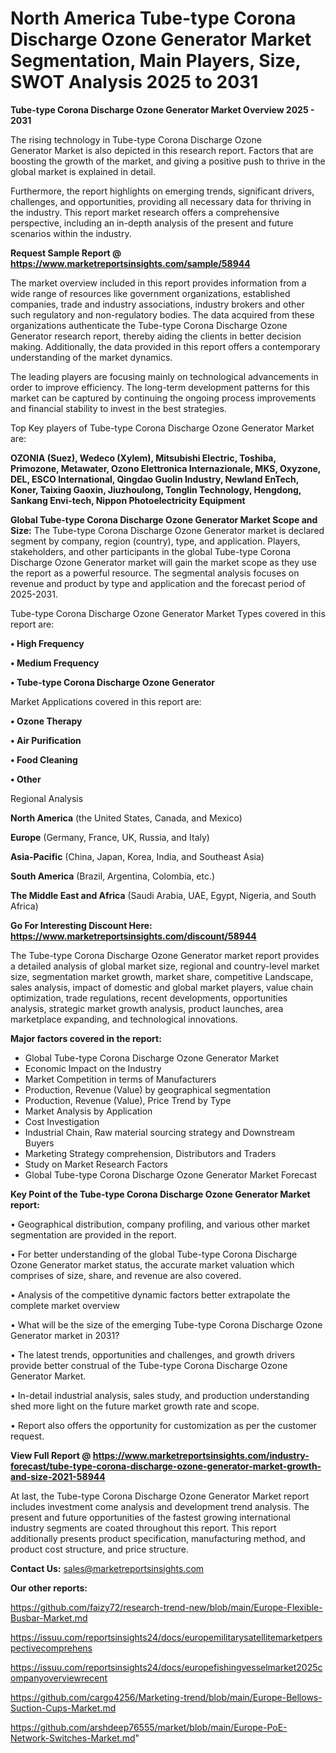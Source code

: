 # North America Tube-type Corona Discharge Ozone Generator Market Segmentation, Main Players, Size, SWOT Analysis 2025 to 2031

<Strong> Tube-type Corona Discharge Ozone Generator Market Overview 2025 - 2031</strong>

The rising technology in Tube-type Corona Discharge Ozone Generator Market is also depicted in this research report. Factors that are boosting the growth of the market, and giving a positive push to thrive in the global market is explained in detail.

Furthermore, the report highlights on emerging trends, significant drivers, challenges, and opportunities, providing all necessary data for thriving in the industry. This report market research offers a comprehensive perspective, including an in-depth analysis of the present and future scenarios within the industry.

<strong>Request Sample Report @ <a href=https://www.marketreportsinsights.com/sample/58944>https://www.marketreportsinsights.com/sample/58944</a></strong>

The market overview included in this report provides information from a wide range of resources like government organizations, established companies, trade and industry associations, industry brokers and other such regulatory and non-regulatory bodies. The data acquired from these organizations authenticate the Tube-type Corona Discharge Ozone Generator research report, thereby aiding the clients in better decision making. Additionally, the data provided in this report offers a contemporary understanding of the market dynamics.

The leading players are focusing mainly on technological advancements in order to improve efficiency. The long-term development patterns for this market can be captured by continuing the ongoing process improvements and financial stability to invest in the best strategies.

Top Key players of Tube-type Corona Discharge Ozone Generator Market are:

<strong>OZONIA (Suez), Wedeco (Xylem), Mitsubishi Electric, Toshiba, Primozone, Metawater, Ozono Elettronica Internazionale, MKS, Oxyzone, DEL, ESCO lnternational, Qingdao Guolin Industry, Newland EnTech, Koner, Taixing Gaoxin, Jiuzhoulong, Tonglin Technology, Hengdong, Sankang Envi-tech, Nippon Photoelectricity Equipment</strong>

<strong><b>Global Tube-type Corona Discharge Ozone Generator Market Scope and Size:</b></strong>
The Tube-type Corona Discharge Ozone Generator market is declared segment by company, region (country), type, and application. Players, stakeholders, and other participants in the global Tube-type Corona Discharge Ozone Generator market will gain the market scope as they use the report as a powerful resource. The segmental analysis focuses on revenue and product by type and application and the forecast period of 2025-2031.

Tube-type Corona Discharge Ozone Generator Market Types covered in this report are:

<strong>• High Frequency

• Medium Frequency

• Tube-type Corona Discharge Ozone Generator</strong>

Market Applications covered in this report are:

<strong>• Ozone Therapy

• Air Purification

• Food Cleaning

• Other</strong> 

Regional Analysis

<strong>North America</strong> (the United States, Canada, and Mexico)

<strong>Europe</strong> (Germany, France, UK, Russia, and Italy)

<strong>Asia-Pacific</strong> (China, Japan, Korea, India, and Southeast Asia)

<strong>South America</strong> (Brazil, Argentina, Colombia, etc.)

<strong>The Middle East and Africa</strong> (Saudi Arabia, UAE, Egypt, Nigeria, and South Africa)

<strong>Go For Interesting Discount Here: <a href=https://www.marketreportsinsights.com/discount/58944>https://www.marketreportsinsights.com/discount/58944</a></strong>

The Tube-type Corona Discharge Ozone Generator market report provides a detailed analysis of global market size, regional and country-level market size, segmentation market growth, market share, competitive Landscape, sales analysis, impact of domestic and global market players, value chain optimization, trade regulations, recent developments, opportunities analysis, strategic market growth analysis, product launches, area marketplace expanding, and technological innovations.

<strong><b>Major factors covered in the report:</b></strong>
<ul>
  <li>Global Tube-type Corona Discharge Ozone Generator Market </li>
  <li>Economic Impact on the Industry</li>
  <li>Market Competition in terms of Manufacturers</li>
  <li>Production, Revenue (Value) by geographical segmentation</li>
  <li>Production, Revenue (Value), Price Trend by Type</li>
  <li>Market Analysis by Application</li>
  <li>Cost Investigation</li>
  <li>Industrial Chain, Raw material sourcing strategy and Downstream Buyers</li>
  <li>Marketing Strategy comprehension, Distributors and Traders</li>
  <li>Study on Market Research Factors</li>
  <li>Global Tube-type Corona Discharge Ozone Generator Market Forecast</li>
</ul>

<strong><b>Key Point of the Tube-type Corona Discharge Ozone Generator Market report:</b></strong>

• Geographical distribution, company profiling, and various other market segmentation are provided in the report.

• For better understanding of the global Tube-type Corona Discharge Ozone Generator market status, the accurate market valuation which comprises of size, share, and revenue are also covered.

• Analysis of the competitive dynamic factors better extrapolate the complete market overview

• What will be the size of the emerging Tube-type Corona Discharge Ozone Generator market in 2031?

• The latest trends, opportunities and challenges, and growth drivers provide better construal of the Tube-type Corona Discharge Ozone Generator Market.

• In-detail industrial analysis, sales study, and production understanding shed more light on the future market growth rate and scope.

• Report also offers the opportunity for customization as per the customer request.

<strong><b>View Full Report @ <a href=https://www.marketreportsinsights.com/industry-forecast/tube-type-corona-discharge-ozone-generator-market-growth-and-size-2021-58944>https://www.marketreportsinsights.com/industry-forecast/tube-type-corona-discharge-ozone-generator-market-growth-and-size-2021-58944</a></b></strong>


At last, the Tube-type Corona Discharge Ozone Generator Market report includes investment come analysis and development trend analysis. The present and future opportunities of the fastest growing international industry segments are coated throughout this report. This report additionally presents product specification, manufacturing method, and product cost structure, and price structure.

<strong>Contact Us:</strong>
sales@marketreportsinsights.com

<strong>Our other reports:</strong>

<a href=https://github.com/faizy72/research-trend-new/blob/main/Europe-Flexible-Busbar-Market.md>https://github.com/faizy72/research-trend-new/blob/main/Europe-Flexible-Busbar-Market.md</a>

<a href=https://issuu.com/reportsinsights24/docs/europemilitarysatellitemarketperspectivecomprehens>https://issuu.com/reportsinsights24/docs/europemilitarysatellitemarketperspectivecomprehens</a>

<a href=https://issuu.com/reportsinsights24/docs/europefishingvesselmarket2025companyoverviewrecent>https://issuu.com/reportsinsights24/docs/europefishingvesselmarket2025companyoverviewrecent</a>

<a href=https://github.com/cargo4256/Marketing-trend/blob/main/Europe-Bellows-Suction-Cups-Market.md>https://github.com/cargo4256/Marketing-trend/blob/main/Europe-Bellows-Suction-Cups-Market.md</a>

<a href=https://github.com/arshdeep76555/market/blob/main/Europe-PoE-Network-Switches-Market.md>https://github.com/arshdeep76555/market/blob/main/Europe-PoE-Network-Switches-Market.md</a>"
